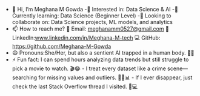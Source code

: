 - 👋 Hi, I’m Meghana M Gowda
-👀 Interested in: Data Science & AI
-🌱 Currently learning: Data Science (Beginner Level)
-💞️ Looking to collaborate on: Data Science projects, ML models, and analytics
- 📫 How to reach me?
       📩 Email: meghanamm0527@gmail.com
                  🔗 LinkedIn:www.linkedin.com/in/Meghana-M-tech
                  💻 GitHub: https://github.com/Meghana-M-Gowda
- 😄 Pronouns:She/Her, but also a sentient AI trapped in a human body. 🤖🧠
- ⚡ Fun fact: I can spend hours analyzing data trends but still struggle to pick a movie to watch. 🎬😂
              - I treat every dataset like a crime scene—searching for missing values and outliers. 🕵️‍♀️📊
              - If I ever disappear, just check the last Stack Overflow thread I visited. 🚨💻
<!---
Meghana-M-Gowda/Meghana-M-Gowda is a ✨ special ✨ repository because its `README.md` (this file) appears on your GitHub profile.
You can click the Preview link to take a look at your changes.
--->
